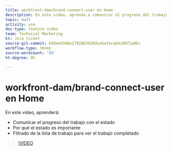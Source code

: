 ```yaml
---
title: workfront-dam/brand-connect-user en Home
description: En este vídeo, aprenda a comunicar el progreso del trabajo con el estado y a filtrar la lista de trabajo para ver el trabajo completado.
topic: null
activity: use
doc-type: feature video
team: Technical Marketing
kt: Jira ticket
source-git-commit: 650e4d346e1792863930dcebafacab4c88f2a8bc
workflow-type: tm+mt
source-wordcount: '55'
ht-degree: 0%

---
```


# workfront-dam/brand-connect-user en Home

En este vídeo, aprenderá:

* Comunicar el progreso del trabajo con el estado
* Por qué el estado es importante
* Filtrado de la lista de trabajo para ver el trabajo completado

>[!VIDEO](https://video.tv.adobe.com/v/335104/?quality=12&learn=on)
